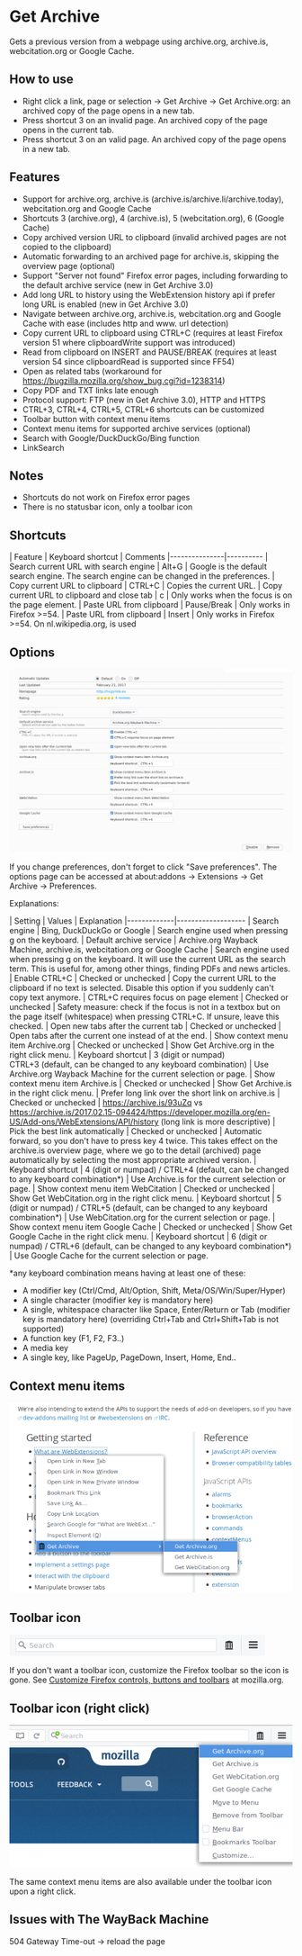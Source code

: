 Get Archive
=============

Gets a previous version from a webpage using archive.org, archive.is, webcitation.org or Google Cache.

## How to use

* Right click a link, page or selection -> Get Archive -> Get Archive.org: an archived copy of the page opens in a new tab.
* Press shortcut 3 on an invalid page. An archived copy of the page opens in the current tab.
* Press shortcut 3 on an valid page. An archived copy of the page opens in a new tab.

## Features

* Support for archive.org, archive.is (archive.is/archive.li/archive.today), webcitation.org and Google Cache
* Shortcuts 3 (archive.org), 4 (archive.is), 5 (webcitation.org), 6 (Google Cache)
* Copy archived version URL to clipboard (invalid archived pages are not copied to the clipboard)
* Automatic forwarding to an archived page for archive.is, skipping the overview page (optional)
* Support "Server not found" Firefox error pages, including forwarding to the default archive service (new in Get Archive 3.0)
* Add long URL to history using the WebExtension history api if prefer long URL is enabled (new in Get Archive 3.0)
* Navigate between archive.org, archive.is, webcitation.org and Google Cache with ease (includes http and www. url detection)
* Copy current URL to clipboard using CTRL+C (requires at least Firefox version 51 where clipboardWrite support was introduced)
* Read from clipboard on INSERT and PAUSE/BREAK (requires at least version 54 since clipboardRead is supported since FF54)
* Open as related tabs (workaround for https://bugzilla.mozilla.org/show_bug.cgi?id=1238314)
* Copy PDF and TXT links late enough
* Protocol support: FTP (new in Get Archive 3.0), HTTP and HTTPS
* CTRL+3, CTRL+4, CTRL+5, CTRL+6 shortcuts can be customized
* Toolbar button with context menu items
* Context menu items for supported archive services (optional)
* Search with Google/DuckDuckGo/Bing function
* LinkSearch

## Notes
* Shortcuts do not work on Firefox error pages
* There is no statusbar icon, only a toolbar icon

## Shortcuts

| Feature | Keyboard shortcut | Comments
|---------------|----------
| Search current URL with search engine | Alt+G | Google is the default search engine. The search engine can be changed in the preferences.
| Copy current URL to clipboard | CTRL+C | Copies the current URL.
| Copy current URL to clipboard and close tab | c | Only works when the focus is on the page element.
| Paste URL from clipboard | Pause/Break | Only works in Firefox >=54.
| Paste URL from clipboard | Insert | Only works in Firefox >=54. On nl.wikipedia.org, <!-- Archieflink: URL --> is used

## Options

![Get Archive 3.0 options](images/options-v3.png)

If you change preferences, don't forget to click "Save preferences". The options page can be accessed at about:addons -> Extensions -> Get Archive -> Preferences.

Explanations:

| Setting | Values | Explanation
|-------------|-------------------
| Search engine | Bing, DuckDuckGo or Google | Search engine used when pressing g on the keyboard.
| Default archive service |	Archive.org Wayback Machine, archive.is, webcitation.org or Google Cache | Search engine used when pressing g on the keyboard. It will use the current URL as the search term. This is useful for, among other things, finding PDFs and news articles.
| Enable CTRL+C | Checked or unchecked | Copy the current URL to the clipboard if no text is selected. Disable this option if you suddenly can't copy text anymore.
| CTRL+C requires focus on page element | Checked or unchecked | Safety measure: check if the focus is not in a textbox but on the page itself (whitespace) when pressing CTRL+C. If unsure, leave this checked.
| Open new tabs after the current tab |	Checked or unchecked | Open tabs after the current one instead of at the end.
| Show context menu item Archive.org | Checked or unchecked | Show Get Archive.org in the right click menu.
| Keyboard shortcut | 3 (digit or numpad) <br>CTRL+3 (default, can be changed to any keyboard combination) | Use Archive.org Wayback Machine for the current selection or page.
| Show context menu item Archive.is | Checked or unchecked | Show Get Archive.is in the right click menu.
| Prefer long link over the short link on archive.is | Checked or unchecked | https://archive.is/93uZq vs https://archive.is/2017.02.15-094424/https://developer.mozilla.org/en-US/Add-ons/WebExtensions/API/history (long link is more descriptive)
| Pick the best link automatically | Checked or unchecked | Automatic forward, so you don't have to press key 4 twice. This takes effect on the archive.is overview page, where we go to the detail (archived) page automatically by selecting the most appropriate archived version.
| Keyboard shortcut | 4 (digit or numpad) / CTRL+4 (default, can be changed to any keyboard combination*) | Use Archive.is for the current selection or page.
| Show context menu item WebCitation | Checked or unchecked | Show Get WebCitation.org in the right click menu.
| Keyboard shortcut | 5 (digit or numpad) / CTRL+5 (default, can be changed to any keyboard combination*) | Use WebCitation.org for the current selection or page.
| Show context menu item Google Cache |	Checked or unchecked | Show Get Google Cache in the right click menu.
| Keyboard shortcut | 6 (digit or numpad) / CTRL+6 (default, can be changed to any keyboard combination*) | Use Google Cache for the current selection or page.

*any keyboard combination means having at least one of these:
- A modifier key (Ctrl/Cmd, Alt/Option, Shift, Meta/OS/Win/Super/Hyper)
- A single character (modifier key is mandatory here)
- A single, whitespace character like Space, Enter/Return or Tab (modifier key is mandatory here) (overriding Ctrl+Tab and Ctrl+Shift+Tab is not supported)
- A function key (F1, F2, F3..)
- A media key
- A single key, like PageUp, PageDown, Insert, Home, End..

## Context menu items

![Get Archive 3.0 context menu items](images/context-menu-items.png)

## Toolbar icon

![Get Archive 3.0 toolbar icon](images/toolbar-icon.png)

If you don't want a toolbar icon, customize the Firefox toolbar so the icon is gone. See [Customize Firefox controls, buttons and toolbars](https://support.mozilla.org/t5/Customize-controls-options-and/Customize-Firefox-controls-buttons-and-toolbars/ta-p/2715) at mozilla.org.

## Toolbar icon (right click)

![Get Archive 3.0 context menu items](images/toolbar-icon-context-menu-items.png)

The same context menu items are also available under the toolbar icon upon a right click.

## Issues with The WayBack Machine
504 Gateway Time-out -> reload the page
